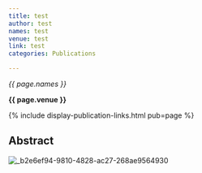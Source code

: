 ```yaml
---
title: test
author: test
names: test
venue: test
link: test
categories: Publications

---
```


*{{ page.names }}*

**{{ page.venue }}**

{% include display-publication-links.html pub=page %}

## Abstract

![_b2e6ef94-9810-4828-ac27-268ae9564930](https://github.com/McGill-NLP/mcgill-nlp.github.io/assets/21180505/4823feab-442d-4e8a-b715-0278224877b4)